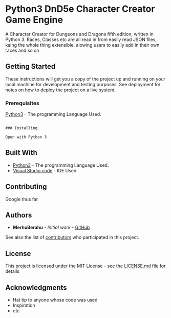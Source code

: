 # Python3 DnD5e Character Creator Game Engine

A Character Creator for Dungeons and Dragons fifth edition, written in Python 3. Races, Classes etc are all read in from easily read JSON files, kaing the whole thing extensible, alowing users to easily add in their own races and so on


## Getting Started

These instructions will get you a copy of the project up and running on your local machine for development and testing purposes. See deployment for notes on how to deploy the project on a live system.

### Prerequisites

[Python3](https://www.python.org/) - The programming Language Used.

```

### Installing

Open with Python 3

```


## Built With

* [Python3](https://www.python.org/) - The programming Language Used.
* [Visual Studio code](https://code.visualstudio.com/) - IDE Used

## Contributing

Google thus far


## Authors

* **MerhuBerahu** - *Initial work* - [GitHub](https://github.com/MerhuBerahu)

See also the list of [contributors](https://github.com/MerhuBerahu/Python-RPG/graphs/contributors) who participated in this project.

## License

This project is licensed under the MIT License - see the [LICENSE.md](LICENSE.md) file for details

## Acknowledgments

* Hat tip to anyone whose code was used
* Inspiration
* etc
